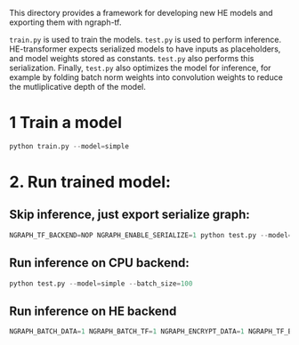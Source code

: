 This directory provides a framework for developing new HE models and exporting them with ngraph-tf.

`train.py` is used to train the models.
`test.py` is used to perform inference.
HE-transformer expects serialized models to have inputs as placeholders, and model weights stored as constants.
`test.py` also performs this serialization. Finally, `test.py` also optimizes the model for inference, for example by folding batch norm weights into convolution weights to reduce the mutliplicative depth of the model.

# 1 Train a model
```python
python train.py --model=simple
```

# 2. Run trained model:
## Skip inference, just export serialize graph:
```python
NGRAPH_TF_BACKEND=NOP NGRAPH_ENABLE_SERIALIZE=1 python test.py --model=simple --batch_size=1 --report_accuracy=0
```

## Run inference on CPU backend:
```python
python test.py --model=simple --batch_size=100
```

## Run inference on HE backend
```python
NGRAPH_BATCH_DATA=1 NGRAPH_BATCH_TF=1 NGRAPH_ENCRYPT_DATA=1 NGRAPH_TF_BACKEND=HE_SEAL_CKKS python test.py --model=simple --batch_size=100
```
